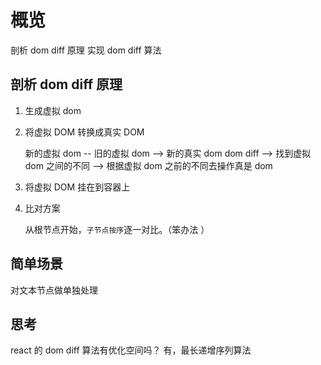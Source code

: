 # 概览

剖析 dom diff 原理
实现 dom diff 算法

## 剖析 dom diff 原理

1. 生成虚拟 dom
2. 将虚拟 DOM 转换成真实 DOM

   新的虚拟 dom -- 旧的虚拟 dom --> 新的真实 dom
   dom diff --> 找到虚拟 dom 之间的不同 --> 根据虚拟 dom 之前的不同去操作真是 dom

3. 将虚拟 DOM 挂在到容器上

4. 比对方案

   从根节点开始，`子节点按序`逐一对比。（笨办法 ）

## 简单场景

对文本节点做单独处理

## 思考

react 的 dom diff 算法有优化空间吗？
有，最长递增序列算法
